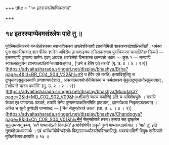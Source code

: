 +++
title = "१० इतरासंश्लेषाधिकरणम्"

+++

## १४ इतरस्याप्येवमसंश्लेषः पाते तु ॥

पूर्वस्मिन्नधिकरणे बन्धहेतोरघस्य स्वाभाविकस्य अश्लेषविनाशौ ज्ञाननिमित्तौ शास्त्रव्यपदेशान्निरूपितौ ; धर्मस्य पुनः शास्त्रीयत्वात् शास्त्रीयेण ज्ञानेन अविरोध इत्याशङ्क्य तन्निराकरणाय पूर्वाधिकरणन्यायातिदेशः क्रियते — इतरस्यापि पुण्यस्य कर्मणः एवम् अघवत् असंश्लेषो विनाशश्च ज्ञानवतो भवतः — कुतः ? — तस्यापि स्वफलहेतुत्वेन ज्ञानफलप्रतिबन्धित्वप्रसङ्गात् , [‘उभे उ हैवैष एते तरति’ (बृ. उ. ४ । ४ । २२)](https://advaitasharada.sringeri.net/display/bhashya/Brha?page=4&id=BR_C04_S04_V22&hl=उभे उ हैवैष एते तरति) इत्यादिश्रुतिषु च दुष्कृतवत्सुकृतस्यापि प्रणाशव्यपदेशात् , अकर्त्रात्मत्वबोधनिमित्तस्य च कर्मक्षयस्य सुकृतदुष्कृतयोस्तुल्यत्वात् , [‘क्षीयन्ते चास्य कर्माणि’ (मु. उ. २ । २ । ९)](https://advaitasharada.sringeri.net/display/bhashya/Mundaka?page=2&id=MD_C02_S02_V09&hl=क्षीयन्ते चास्य कर्माणि) इति च अविशेषश्रुतेः । यत्रापि केवल एव पाप्मशब्दः पठ्यते, तत्रापि तेनैव पुण्यमप्याकलितमिति द्रष्टव्यम् , ज्ञानापेक्षया निकृष्टफलत्वात् । अस्ति च श्रुतौ पुण्येऽपि पाप्मशब्दः — [‘नैनं सेतुमहोरात्रे तरतः’ (छा. उ. ८ । ४ । १)](https://advaitasharada.sringeri.net/display/bhashya/Chandogya?page=8&id=Ch_C08_S04_V01&hl=नैनं सेतुमहोरात्रे तरतः) इत्यत्र सह दुष्कृतेन सुकृतमप्यनुक्रम्य, ‘सर्वे पाप्मानोऽतो निवर्तन्ते’ इत्यविशेषेणैव प्रकृते पुण्ये पाप्मशब्दप्रयोगात् । ‘पाते तु’ इति तुशब्दोऽवधारणार्थः । एवं धर्माधर्मयोर्बन्धहेत्वोः विद्यासामर्थ्यादश्लेषविनाशसिद्धेः अवश्यंभाविनी विदुषः शरीरपाते मुक्तिरित्यवधारयति ॥ १४ ॥
